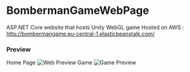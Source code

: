 # BombermanGameWebPage
ASP.NET Core website that hosts Unity WebGL game
Hosted on AWS : http://bombermangame.eu-central-1.elasticbeanstalk.com/
### Preview
Home Page
![Web Preview](https://user-images.githubusercontent.com/20799915/56036859-36284b80-5d2e-11e9-8b55-c75a84bbd36b.PNG)
Game 
![Game Preview](https://user-images.githubusercontent.com/20799915/56036434-24927400-5d2d-11e9-93dc-e26ec4453ee0.PNG)
